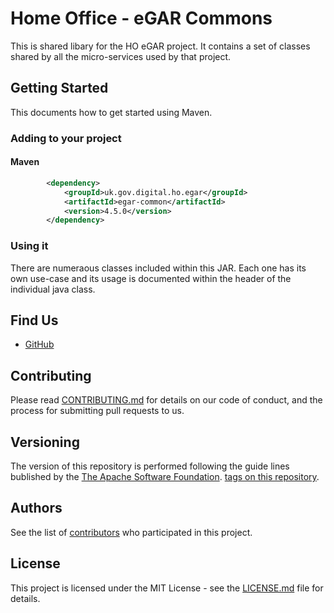 # Home Office - eGAR Commons

This is shared libary for the HO eGAR project.
It contains a set of classes shared by all the micro-services used by that project.

## Getting Started

This documents how to get started using Maven.

### Adding to your project

#### Maven

```xml
		<dependency>
			<groupId>uk.gov.digital.ho.egar</groupId>
			<artifactId>egar-common</artifactId>
			<version>4.5.0</version>
		</dependency>
```

### Using it
There are numeraous classes included within this JAR.
Each one has its own use-case and its usage is documented within the header of the individual java class.

## Find Us

* [GitHub](https://github.com/UKHomeOffice/egar-common)

## Contributing

Please read [CONTRIBUTING.md](CONTRIBUTING.md) for details on our code of conduct, and the process for submitting pull requests to us.

## Versioning

The version of this repository is performed following the guide lines bublished by the [The Apache Software Foundation](https://apr.apache.org/versioning.html).
[tags on this repository](https://github.com/UKHomeOffice/egar-common/tags). 

## Authors

See the list of [contributors](https://github.com/UKHomeOffice/egar-common/contributors) who 
participated in this project.

## License

This project is licensed under the MIT License - see the [LICENSE.md](LICENSE.md) file for details.